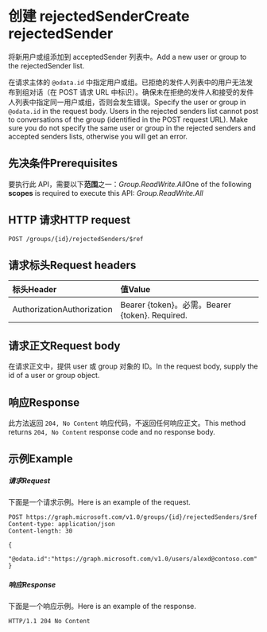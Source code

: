 # <a name="create-rejectedsender"></a><span data-ttu-id="57b0b-101">创建 rejectedSender</span><span class="sxs-lookup"><span data-stu-id="57b0b-101">Create rejectedSender</span></span>

<span data-ttu-id="57b0b-102">将新用户或组添加到 acceptedSender 列表中。</span><span class="sxs-lookup"><span data-stu-id="57b0b-102">Add a new user or group to the rejectedSender list.</span></span>

<span data-ttu-id="57b0b-p101">在请求主体的 `@odata.id` 中指定用户或组。已拒绝的发件人列表中的用户无法发布到组对话（在 POST 请求 URL 中标识）。确保未在拒绝的发件人和接受的发件人列表中指定同一用户或组，否则会发生错误。</span><span class="sxs-lookup"><span data-stu-id="57b0b-p101">Specify the user or group in `@odata.id` in the request body. Users in the rejected senders list cannot post to conversations of the group (identified in the POST request URL). Make sure you do not specify the same user or group in the rejected senders and accepted senders lists, otherwise you will get an error.</span></span>
## <a name="prerequisites"></a><span data-ttu-id="57b0b-106">先决条件</span><span class="sxs-lookup"><span data-stu-id="57b0b-106">Prerequisites</span></span>
<span data-ttu-id="57b0b-107">要执行此 API，需要以下**范围**之一：*Group.ReadWrite.All*</span><span class="sxs-lookup"><span data-stu-id="57b0b-107">One of the following **scopes** is required to execute this API: *Group.ReadWrite.All*</span></span>
## <a name="http-request"></a><span data-ttu-id="57b0b-108">HTTP 请求</span><span class="sxs-lookup"><span data-stu-id="57b0b-108">HTTP request</span></span>
<!-- { "blockType": "ignored" } -->
```http
POST /groups/{id}/rejectedSenders/$ref
```
## <a name="request-headers"></a><span data-ttu-id="57b0b-109">请求标头</span><span class="sxs-lookup"><span data-stu-id="57b0b-109">Request headers</span></span>
| <span data-ttu-id="57b0b-110">标头</span><span class="sxs-lookup"><span data-stu-id="57b0b-110">Header</span></span>       | <span data-ttu-id="57b0b-111">值</span><span class="sxs-lookup"><span data-stu-id="57b0b-111">Value</span></span> |
|:---------------|:--------|
| <span data-ttu-id="57b0b-112">Authorization</span><span class="sxs-lookup"><span data-stu-id="57b0b-112">Authorization</span></span>  | <span data-ttu-id="57b0b-p102">Bearer {token}。必需。</span><span class="sxs-lookup"><span data-stu-id="57b0b-p102">Bearer {token}. Required.</span></span>  |

## <a name="request-body"></a><span data-ttu-id="57b0b-115">请求正文</span><span class="sxs-lookup"><span data-stu-id="57b0b-115">Request body</span></span>
<span data-ttu-id="57b0b-116">在请求正文中，提供 user 或 group 对象的 ID。</span><span class="sxs-lookup"><span data-stu-id="57b0b-116">In the request body, supply the id of a user or group object.</span></span>

## <a name="response"></a><span data-ttu-id="57b0b-117">响应</span><span class="sxs-lookup"><span data-stu-id="57b0b-117">Response</span></span>

<span data-ttu-id="57b0b-118">此方法返回 `204, No Content` 响应代码，不返回任何响应正文。</span><span class="sxs-lookup"><span data-stu-id="57b0b-118">This method returns `204, No Content` response code and no response body.</span></span>

## <a name="example"></a><span data-ttu-id="57b0b-119">示例</span><span class="sxs-lookup"><span data-stu-id="57b0b-119">Example</span></span>
##### <a name="request"></a><span data-ttu-id="57b0b-120">请求</span><span class="sxs-lookup"><span data-stu-id="57b0b-120">Request</span></span>
<span data-ttu-id="57b0b-121">下面是一个请求示例。</span><span class="sxs-lookup"><span data-stu-id="57b0b-121">Here is an example of the request.</span></span>
<!-- {
  "blockType": "request",
  "name": "create_directoryobject_from_group"
}-->
```http
POST https://graph.microsoft.com/v1.0/groups/{id}/rejectedSenders/$ref
Content-type: application/json
Content-length: 30

{
  "@odata.id":"https://graph.microsoft.com/v1.0/users/alexd@contoso.com"
}
```
##### <a name="response"></a><span data-ttu-id="57b0b-122">响应</span><span class="sxs-lookup"><span data-stu-id="57b0b-122">Response</span></span>
<span data-ttu-id="57b0b-123">下面是一个响应示例。</span><span class="sxs-lookup"><span data-stu-id="57b0b-123">Here is an example of the response.</span></span>
<!-- {
  "blockType": "response",
  "truncated": true
} -->
```http
HTTP/1.1 204 No Content
```

<!-- uuid: 8fcb5dbc-d5aa-4681-8e31-b001d5168d79
2015-10-25 14:57:30 UTC -->
<!-- {
  "type": "#page.annotation",
  "description": "Create rejectedSender",
  "keywords": "",
  "section": "documentation",
  "tocPath": ""
}-->
